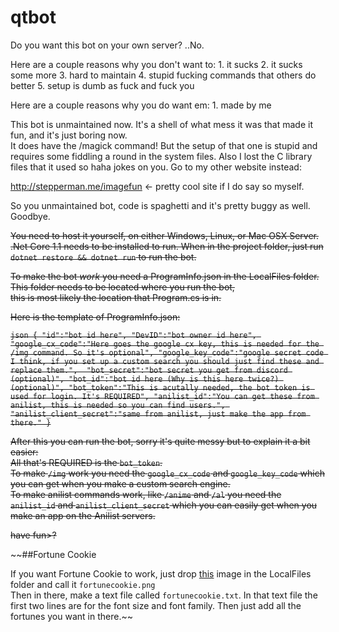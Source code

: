 # qtbot

Do you want this bot on your own server? ..No. 

Here are a couple reasons why you don't want to:
	1. it sucks
	2. it sucks some more
	3. hard to maintain
	4. stupid fucking commands that others do better
	5. setup is dumb as fuck and fuck you

Here are a couple reasons why you do want em:
	1. made by me
	
This bot is unmaintained now. It's a shell of what mess it was that made it fun, and it's just boring now.  
It does have the /magick command! But the setup of that one is stupid and requires some fiddling a round in the system files. Also I lost the C library files that it used so haha jokes on you. Go to my other website instead:

http://stepperman.me/imagefun <- pretty cool site if I do say so myself.

So you unmaintained bot, code is spaghetti and it's pretty buggy as well. Goodbye.

~~You need to host it yourself, on either Windows, Linux, or Mac OSX Server.  
.Net Core 1.1 needs to be installed to run. When in the project folder, just run `dotnet restore && dotnet run` to run the bot.~~  

~~To make the bot *work* you need a ProgramInfo.json in the LocalFiles folder. This folder needs to be located where you run the bot,  
this is most likely the location that Program.cs is in.~~

~~Here is the template of ProgramInfo.json:~~

~~```json
{
	"id":"bot id here",
	"DevID":"bot owner id here",
	"google_cx_code":"Here goes the google cx key, this is needed for the /img command. So it's optional",
	"google_key_code":"google secret code I think, if you set up a custom search you should just find these and replace them.",	
	"bot_secret":"bot secret you get from discord (optional)",
	"bot_id":"bot id here (Why is this here twice?) (optional)",
	"bot_token":"This is acutally needed, the bot token is used for login. It's REQUIRED",
	"anilist_id":"You can get these from anilist, this is needed so you can find users.",
	"anilist_client_secret":"same from anilist, just make the app from there."
}```~~

~~After this you can run the bot, sorry it's quite messy but to explain it a bit easier:  
All that's REQUIRED is the `bot_token`.  
To make `/img` work you need the `google_cx_code` and `google_key_code` which you can get when you make a custom search engine.  
To make anilist commands work, like `/anime` and `/al` you need the `anilist_id` and `anilist_client_secret` which you can easily get when you make an app on the Anilist servers.~~


~~have fun>?~~

~~##Fortune Cookie

If you want Fortune Cookie to work, just drop [this](http://i.imgur.com/JwXl4h0.png) image in the LocalFiles folder and call it `fortunecookie.png`  
Then in there, make a text file called `fortunecookie.txt`. In that text file the first two lines are for the font size and font family. Then just add all the fortunes you want in there.~~
